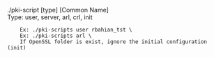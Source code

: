 ./pki-script [type] [Common Name] \
	Type: user, server, arl, crl, init

        Ex: ./pki-scripts user rbahian_tst \
        Ex: ./pki-scripts arl \
        If OpenSSL folder is exist, ignore the initial configuration (init)
